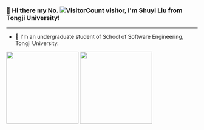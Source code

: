 ### 👋 Hi there my No. ![VisitorCount](https://profile-counter.glitch.me/bunnyoii/count.svg) visitor, I'm Shuyi Liu from Tongji University!
---

* 🚀 I'm an undergraduate student of School of Software Engineering, Tongji University.

<div>
  <img src="https://github-readme-stats.vercel.app/api?username=bunnyoii&show_icons=true&theme=tokyonight&count_private=true" height="190"/>
  <img src="https://github-readme-stats.vercel.app/api/top-langs/?username=bunnyoii&theme=tokyonight&layout=compact" height="190"/>
</div>
